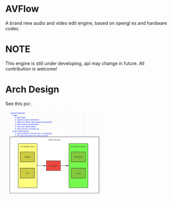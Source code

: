 # AVFlow
A brand new audio and video edit engine, based on opengl es and hardware codec.
# NOTE
This engine is still under developing, api may change in future. All contribution is welcome!
# Arch Design
See this pic:

<img src="https://github.com/CreateChance/AVFlow/blob/master/Pics/ArchDesign.png" width="60%" height="60%" />
